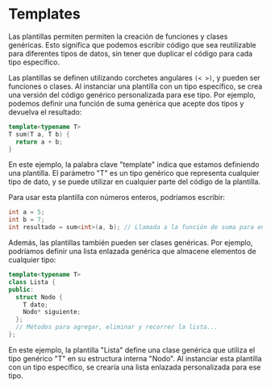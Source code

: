 # Templates

Las plantillas permiten permiten la creación de funciones y clases genéricas. Esto significa que podemos escribir código que sea reutilizable para diferentes tipos de datos, sin tener que duplicar el código para cada tipo específico.

Las plantillas se definen utilizando corchetes angulares `(< >)`, y pueden ser funciones o clases. Al instanciar una plantilla con un tipo específico, se crea una versión del código genérico personalizada para ese tipo. Por ejemplo, podemos definir una función de suma genérica que acepte dos tipos y devuelva el resultado:

```cpp
template<typename T>
T sum(T a, T b) {
  return a + b;
}
```

En este ejemplo, la palabra clave "template" indica que estamos definiendo una plantilla. El parámetro "T" es un tipo genérico que representa cualquier tipo de dato, y se puede utilizar en cualquier parte del código de la plantilla.

Para usar esta plantilla con números enteros, podríamos escribir:

```cpp
int a = 5;
int b = 7;
int resultado = sum<int>(a, b); // Llamada a la función de suma para enteros
```

Además, las plantillas también pueden ser clases genéricas. Por ejemplo, podríamos definir una lista enlazada genérica que almacene elementos de cualquier tipo:
```cpp
template<typename T>
class Lista {
public:
  struct Nodo {
    T dato;
    Nodo* siguiente;
  };
  // Métodos para agregar, eliminar y recorrer la lista...
};
```
En este ejemplo, la plantilla "Lista" define una clase genérica que utiliza el tipo genérico "T" en su estructura interna "Nodo". Al instanciar esta plantilla con un tipo específico, se crearía una lista enlazada personalizada para ese tipo.